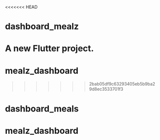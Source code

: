 <<<<<<< HEAD
# dashboard_mealz

A new Flutter project.
=======
# mealz_dashboard
>>>>>>> 2bab05df9c63293405eb5b9ba29d8ec3533701f3
# dashboard_meals
# mealz_dashboard
